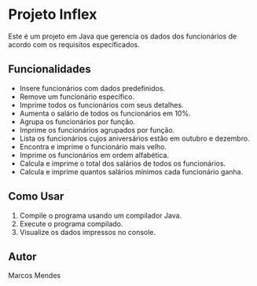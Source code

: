# Projeto Inflex

Este é um projeto em Java que gerencia os dados dos funcionários de acordo com os requisitos especificados.

## Funcionalidades

- Insere funcionários com dados predefinidos.
- Remove um funcionário específico.
- Imprime todos os funcionários com seus detalhes.
- Aumenta o salário de todos os funcionários em 10%.
- Agrupa os funcionários por função.
- Imprime os funcionários agrupados por função.
- Lista os funcionários cujos aniversários estão em outubro e dezembro.
- Encontra e imprime o funcionário mais velho.
- Imprime os funcionários em ordem alfabética.
- Calcula e imprime o total dos salários de todos os funcionários.
- Calcula e imprime quantos salários mínimos cada funcionário ganha.

## Como Usar

1. Compile o programa usando um compilador Java.
2. Execute o programa compilado.
3. Visualize os dados impressos no console.

## Autor

Marcos Mendes